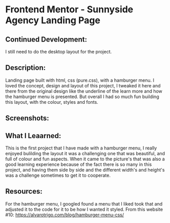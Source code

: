 # Frontend Mentor - Sunnyside Agency Landing Page

## Continued Development:
I still need to do the desktop layout for the project. 

## Description:
Landing page built with html, css (pure.css), with a hamburger menu. 
I loved the concept, design and layout of this project, I tweaked it here and there from the original design like the underline of the learn more and how the hamburger menu is presented. But overall I had so much fun building this layout, with the colour, styles and fonts. 

## Screenshots:

## What I Leaarned:
This is the first project that I have made with a hamburger menu, I really enjoyed bulilding the layout it was a challenging one that was beautiful, and full of colour and fun aspects. When it came to the picture's that was also a good learning experience because of the fact there is so many in this project, and having them side by side and the different width's and height's was a challenge sometimes to get it to cooperate. 

## Resources:
For the hamburger menu, I googled found a menu that I liked took that and adjusted it to the code for it to be how I wanted it styled. From this website #10: https://alvarotrigo.com/blog/hamburger-menu-css/

